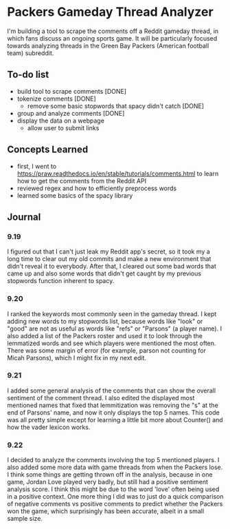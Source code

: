 # Packers Gameday Thread Analyzer
I'm building a tool to scrape the comments off a Reddit gameday thread, in which fans discuss an ongoing sports game. It will be particularly focused towards analyzing threads in the Green Bay Packers (American football team) subreddit.

## To-do list
- build tool to scrape comments [DONE]
- tokenize comments [DONE]
    - remove some basic stopwords that spacy didn't catch [DONE]
- group and analyze comments [DONE]
- display the data on a webpage
    - allow user to submit links

## Concepts Learned
- first, I went to https://praw.readthedocs.io/en/stable/tutorials/comments.html to learn how to get the comments from the Reddit API
- reviewed regex and how to efficiently preprocess words
- learned some basics of the spacy library

## Journal
### 9.19
I figured out that I can't just leak my Reddit app's secret, so it took my a long time to clear out my old commits and make a new environment that didn't reveal it to everybody. After that, I cleared out some bad words that came up and also some words that didn't get caught by my previous stopwords function inherent to spacy.

### 9.20
I ranked the keywords most commonly seen in the gameday thread. I kept adding new words to my stopwords list, because words like "look" or "good" are not as useful as words like "refs" or "Parsons" (a player name). I also added a list of the Packers roster and used it to look through the lemmatized words and see which players were mentioned the most often. There was some margin of error (for example, parson not counting for Micah Parsons), which I might fix in my next edit.

### 9.21
I added some general analysis of the comments that can show the overall sentiment of the comment thread. I also edited the displayed most mentioned names that fixed that lemmitization was removing the "s" at the end of Parsons' name, and now it only displays the top 5 names. This code was all pretty simple except for learning a little bit more about Counter() and how the vader lexicon works.

### 9.22
I decided to analyze the comments involving the top 5 mentioned players. I also added some more data with game threads from when the Packers lose. I think some things are getting thrown off in the analysis, because in one game, Jordan Love played very badly, but still had a positive sentiment analysis score. I think this might be due to the word 'love' often being used in a positive context. One more thing I did was to just do a quick comparison of negative comments vs positive comments to predict whether the Packers won the game, which surprisingly has been accurate, albeit in a small sample size.
